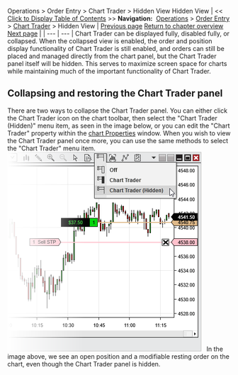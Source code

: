 ﻿
Operations > Order Entry > Chart Trader > Hidden View
Hidden View
| << [Click to Display Table of Contents](collapsed_view.md) >> **Navigation:**     [Operations](operations-1.md) > [Order Entry](order_entry-1.md) > [Chart Trader](chart_trader-1.md) > Hidden View | [Previous page](order__position_display-1.md) [Return to chapter overview](chart_trader-1.md) [Next page](submitting_orders4-1.md) |
| --- | --- |
Chart Trader can be displayed fully, disabled fully, or collapsed. When the collapsed view is enabled, the order and position display functionality of Chart Trader is still enabled, and orders can still be placed and managed directly from the chart panel, but the Chart Trader panel itself will be hidden. This serves to maximize screen space for charts while maintaining much of the important functionality of Chart Trader. 
 
## Collapsing and restoring the Chart Trader panel
There are two ways to collapse the Chart Trader panel. You can either click the Chart Trader icon on the chart toolbar, then select the "Chart Trader (Hidden)" menu item, as seen in the image below, or you can edit the "Chart Trader" property within the [chart Properties](chart_properties-1.md) window. When you wish to view the Chart Trader panel once more, you can use the same methods to select the "Chart Trader" menu item.
 
![ChartTrader3](charttrader3.png)
 
In the image above, we see an open position and a modifiable resting order on the chart, even though the Chart Trader panel is hidden.

